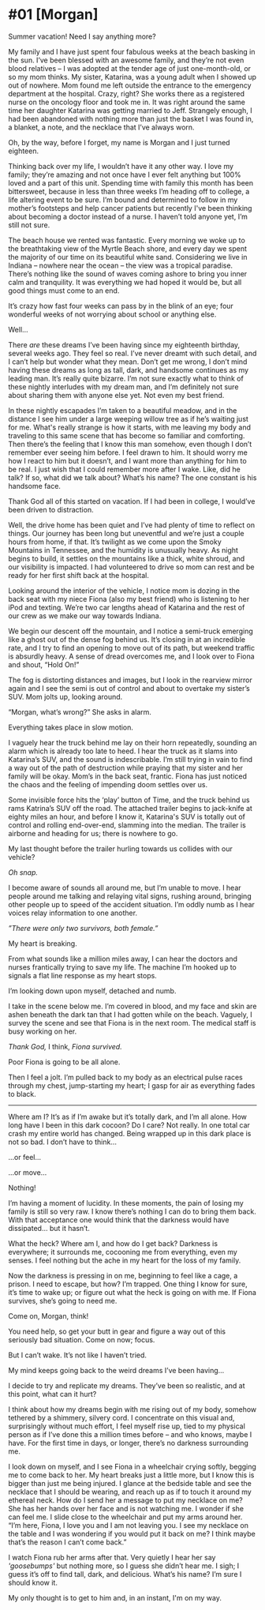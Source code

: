 # #01 [Morgan] 
 
Summer vacation! Need I say anything more? 
 
My family and I have just spent four fabulous weeks at the beach basking in the sun. I’ve been blessed with an awesome family, and they’re not even blood relatives – I was adopted at the tender age of just one-month-old, or so my mom thinks. My sister, Katarina, was a young adult when I showed up out of nowhere. Mom found me left outside the entrance to the emergency department at the hospital. Crazy, right? She works there as a registered nurse on the oncology floor and took me in. It was right around the same time her daughter Katarina was getting married to Jeff. Strangely enough, I had been abandoned with nothing more than just the basket I was found in, a blanket, a note, and the necklace that I’ve always worn. 
 
Oh, by the way, before I forget, my name is Morgan and I just turned eighteen. 

Thinking back over my life, I wouldn’t have it any other way. I love my family; they’re amazing and not once have I ever felt anything but 100% loved and a part of this unit. Spending time with family this month has been bittersweet, because in less than three weeks I’m heading off to college, a life altering event to be sure. I’m bound and determined to follow in my mother’s footsteps and help cancer patients but recently I've been thinking about becoming a doctor instead of a nurse. I haven’t told anyone yet, I’m still not sure.
 
The beach house we rented was fantastic. Every morning we woke up to the breathtaking view of the Myrtle Beach shore, and every day we spent the majority of our time on its beautiful white sand. Considering we live in Indiana – nowhere near the ocean – the view was a tropical paradise. There’s nothing like the sound of waves coming ashore to bring you inner calm and tranquility. It was everything we had hoped it would be, but all good things must come to an end.
 
It’s crazy how fast four weeks can pass by in the blink of an eye; four wonderful weeks of not worrying about school or anything else.
 
Well…
 
There *are* these dreams I’ve been having since my eighteenth birthday, several weeks ago. They feel so real. I’ve never dreamt with such detail, and I can’t help but wonder what they mean. Don’t get me wrong, I don’t mind having these dreams as long as tall, dark, and handsome continues as my leading man. It’s really quite bizarre. I’m not sure exactly what to think of these nightly interludes with my dream man, and I’m definitely not sure about sharing them with anyone else yet. Not even my best friend.
 
In these nightly escapades I’m taken to a beautiful meadow, and in the distance I see him under a large weeping willow tree as if he’s waiting just for me. What's really strange is how it starts, with me leaving my body and traveling to this same scene that has become so familiar and comforting. Then there’s the feeling that I know this man somehow, even though I don’t remember ever seeing him before. I feel drawn to him. It should worry me how I react to him but it doesn’t, and I want more than anything for him to be real. I just wish that I could remember more after I wake. Like, did he talk? If so, what did we talk about? What’s his name? The one constant is his handsome face. 
 
Thank God all of this started on vacation. If I had been in college, I would’ve been driven to distraction.
 
Well, the drive home has been quiet and I’ve had plenty of time to reflect on things. Our journey has been long but uneventful and we’re just a couple hours from home, if that. It’s twilight as we come upon the Smoky Mountains in Tennessee, and the humidity is unusually heavy. As night begins to build, it settles on the mountains like a thick, white shroud, and our visibility is impacted. I had volunteered to drive so mom can rest and be ready for her first shift back at the hospital. 
 
Looking around the interior of the vehicle, I notice mom is dozing in the back seat with my niece Fiona (also my best friend) who is listening to her iPod and texting. We’re two car lengths ahead of Katarina and the rest of our crew as we make our way towards Indiana. 
 
We begin our descent off the mountain, and I notice a semi-truck emerging like a ghost out of the dense fog behind us. It’s closing in at an incredible rate, and I try to find an opening to move out of its path, but weekend traffic is absurdly heavy. A sense of dread overcomes me, and I look over to Fiona and shout, “Hold On!”
 
The fog is distorting distances and images, but I look in the rearview mirror again and I see the semi is out of control and about to overtake my sister’s SUV. Mom jolts up, looking around.
 
“Morgan, what’s wrong?” She asks in alarm.
 
Everything takes place in slow motion.
 
I vaguely hear the truck behind me lay on their horn repeatedly, sounding an alarm which is already too late to heed. I hear the truck as it slams into Katarina’s SUV, and the sound is indescribable. I’m still trying in vain to find a way out of the path of destruction while praying that my sister and her family will be okay. Mom’s in the back seat, frantic. Fiona has just noticed the chaos and the feeling of impending doom settles over us.

Some invisible force hits the ‘play’ button of Time, and the truck behind us rams Katrina’s SUV off the road. The attached trailer begins to jack-knife at eighty miles an hour, and before I know it, Katarina's SUV is totally out of control and rolling end-over-end, slamming into the median. The trailer is airborne and heading for us; there is nowhere to go. 
 
My last thought before the trailer hurling towards us collides with our vehicle? 
 
*Oh snap.*
 
I become aware of sounds all around me, but I’m unable to move. I hear people around me talking and relaying vital signs, rushing around, bringing other people up to speed of the accident situation. I’m oddly numb as I hear voices relay information to one another.
 
*”There were only two survivors, both female.”* 
 
My heart is breaking. 
 
From what sounds like a million miles away, I can hear the doctors and nurses frantically trying to save my life. The machine I’m hooked up to signals a flat line response as my heart stops.
 
I’m looking down upon myself, detached and numb. 
 
I take in the scene below me. I’m covered in blood, and my face and skin are ashen beneath the dark tan that I had gotten while on the beach. Vaguely, I survey the scene and see that Fiona is in the next room. The medical staff is busy working on her. 
 
*Thank God,* I think, *Fiona survived.* 
 
Poor Fiona is going to be all alone. 
 
Then I feel a jolt. I’m pulled back to my body as an electrical pulse races through my chest, jump-starting my heart; I gasp for air as everything fades to black.
 
---
 
Where am I? It’s as if I’m awake but it’s totally dark, and I’m all alone. How long have I been in this dark cocoon? Do I care? Not really. In one total car crash my entire world has changed. Being wrapped up in this dark place is not so bad. I don’t have to think...
 
...or feel…
 
...or move…
 
Nothing!
 
I’m having a moment of lucidity. In these moments, the pain of losing my family is still so very raw. I know there’s nothing I can do to bring them back. With that acceptance one would think that the darkness would have dissipated… but it hasn’t.
 
What the heck? Where am I, and how do I get back? Darkness is everywhere; it surrounds me, cocooning me from everything, even my senses. I feel nothing but the ache in my heart for the loss of my family.
 
Now the darkness is pressing in on me, beginning to feel like a cage, a prison. I need to escape, but how? I’m trapped. One thing I know for sure, it’s time to wake up; or figure out what the heck is going on with me. If Fiona survives, she’s going to need me. 
 
Come on, Morgan, think!
 
You need help, so get your butt in gear and figure a way out of this seriously bad situation. Come on now; focus.
 
But I can’t wake. It’s not like I haven’t tried. 
 
My mind keeps going back to the weird dreams I’ve been having...

I decide to try and replicate my dreams. They’ve been so realistic, and at this point, what can it hurt? 
 
I think about how my dreams begin with me rising out of my body, somehow tethered by a shimmery, silvery cord. I concentrate on this visual and, surprisingly without much effort, I feel myself rise up, tied to my physical person as if I’ve done this a million times before – and who knows, maybe I have. For the first time in days, or longer, there’s no darkness surrounding me. 
 
I look down on myself, and I see Fiona in a wheelchair crying softly, begging me to come back to her. My heart breaks just a little more, but I know this is bigger than just me being injured. I glance at the bedside table and see the necklace that I should be wearing, and reach up as if to touch it around my ethereal neck. How do I send her a message to put my necklace on me? She has her hands over her face and is not watching me. I wonder if she can feel me. I slide close to the wheelchair and put my arms around her. “I’m here, Fiona, I love you and I am not leaving you. I see my necklace on the table and I was wondering if you would put it back on me? I think maybe that’s the reason I can’t come back.”

I watch Fiona rub her arms after that. Very quietly I hear her say *'goosebumps'* but nothing more, so I guess she didn’t hear me. I sigh; I guess it’s off to find tall, dark, and delicious. What’s his name? I’m sure I should know it.
 
My only thought is to get to him and, in an instant, I'm on my way.

